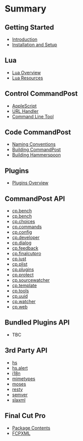 # Summary

## Getting Started

* [Introduction](README.md)
* [Installation and Setup]()

## Lua

* [Lua Overview](lua/index.md)
* [Lua Resources](lua/lua_tips.md)

## Control CommandPost

* [AppleScript](control/applescript.md)
* [URL Handler](control/urlhandler.md)
* [Command Line Tool](control/commandline.md)

## Code CommandPost

* [Naming Conventions](naming_conventions.md)
* [Building CommandPost](building_commandpost.md)
* [Building Hammerspoon](hammerspoon/CONTRIBUTING.md)

## Plugins

* [Plugins Overview](plugins/plugin-overview.md)

## CommandPost API

* [cp.bench](api/cp/cp.bench/index.md)
 * [cp.bench](api/cp/cp.bench/cp.bench.md)
* [cp.choices](api/cp/cp.choices/index.md)
* [cp.commands]()
* [cp.config]()
* [cp.developer]()
* [cp.dialog]()
* [cp.feedback]()
* [cp.finalcutpro](api/cp/cp.finalcutpro/index.md)
* [cp.just](api/cp/cp.just/index.md)
* [cp.plist]()
* [cp.plugins](api/plugins/index.md)
* [cp.protect]()
* [cp.sourcewatcher]()
* [cp.template]()
* [cp.tools]()
* [cp.uuid]()
* [cp.watcher]()
* [cp.web]()

## Bundled Plugins API

* TBC

## 3rd Party API

* [hs](api/hs/index.md)
 * [hs.alert](api/hs/hs.alert.md)
* [i18n](api/i18n/README.md)
* [mimetypes](api/mimetypes/README.md)
* [moses](api/moses/README.md)
* [resty](api/resty/README.md)
* [semver](api/semver/README.md)
* [slaxml](api/slaxml/README.md)

## Final Cut Pro

* [Package Contents](finalcutpro/package_contents.md)
* [FCPXML](finalcutpro/fcpxml.md)